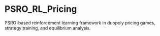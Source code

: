 # PSRO_RL_Pricing
PSRO-based reinforcement learning framework in duopoly pricing games, strategy training, and equilibrium analysis.
